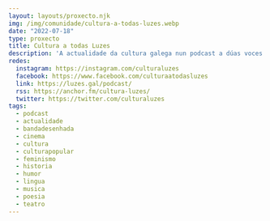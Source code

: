 ```yaml
---
layout: layouts/proxecto.njk
img: /img/comunidade/cultura-a-todas-luzes.webp
date: "2022-07-18"
type: proxecto
title: Cultura a todas Luzes
description: 'A actualidade da cultura galega nun podcast a dúas voces e diversas luces: literatura, teatro, música, exposicións…entrevistas e debates nun ton desenfadado.'
redes:
  instagram: https://instagram.com/culturaluzes
  facebook: https://www.facebook.com/culturaatodasluzes
  link: https://luzes.gal/podcast/
  rss: https://anchor.fm/cultura-luzes/
  twitter: https://twitter.com/culturaluzes
tags:
  - podcast
  - actualidade
  - bandadesenhada
  - cinema
  - cultura
  - culturapopular
  - feminismo
  - historia
  - humor
  - lingua
  - musica
  - poesia
  - teatro
---
```

